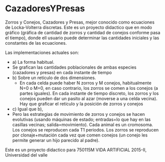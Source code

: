 # CazadoresYPresas

Zorros y Conejos, Cazadores y Presas, mejor conocido como ecuaciones de Locka-Volterra discretas. 
Este es un proyecto didactico que en modo gráfico (gráfica de cantidad de zorros y cantidad de conejos conforme pasa el tiempo), donde ell usuario puede determinar las cantidades iniciales y las constantes de las ecuaciones.

Las implementaciones actuales son:

* a) La forma habitual.
 * Se grafican las cantidades poblacionales de ambas especies (cazadores y presas) en cada instante de tiempo
* b) Sobre un retículo de dos dimensiones.
  * En cada celda puede haber N zorros y M conejos, habitualmente N=0 o M=0, en caso contrario, los zorros se comen a los conejos (a partes iguales). En cada instante de tiempo discreto, los zorros y los conejos pueden dar un pasito al azar (moverse a una celda vecina). Hay que graficar el retículo y la posición de zorros y conejos
* c) Igual que b), 
 * Pero las estrategias de movimiento de zorros y conejos se hacen evolutivas (usando máquinas de estado; entradas=lo que hay en las casillas vecinas; salida=movimiento). Cada animal es un cromosoma. Los conejos se reproducen cada T1 periodos. Los zorros se reproducen por clonaje+mutación cada vez que comen conejos (un conejo les permite generar un hijo parecido al padre). 


Este es un proyecto didactico para 750115M VIDA ARTIFICIAL 2015-II, Universidad del valle
